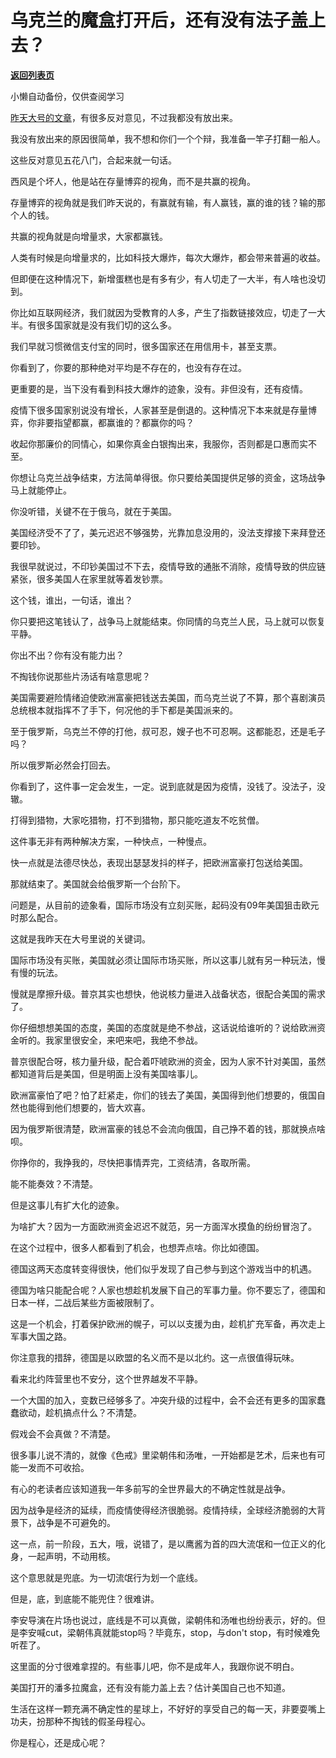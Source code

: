 # 乌克兰的魔盒打开后，还有没有法子盖上去？

[**返回列表页**](/gzh/记忆承载3)

小懒自动备份，仅供查阅学习

[昨天大号的文章](http://mp.weixin.qq.com/s?__biz=MzU0MjYwNDU2Mw==&mid=2247504307&idx=1&sn=3fd54c1f0b229ef6f81d2585bc84efb9&chksm=fb1abdcfcc6d34d9d8fe8d0bd692f6d33b3c65fe4f5d78067c13e613eaac913a67e922ff114e&scene=21#wechat_redirect)，有很多反对意见，不过我都没有放出来。  

  

我没有放出来的原因很简单，我不想和你们一个个辩，我准备一竿子打翻一船人。  

  

这些反对意见五花八门，合起来就一句话。  

  

西风是个坏人，他是站在存量博弈的视角，而不是共赢的视角。

  

存量博弈的视角就是我们昨天说的，有赢就有输，有人赢钱，赢的谁的钱？输的那个人的钱。  

  

共赢的视角就是向增量求，大家都赢钱。

  

人类有时候是向增量求的，比如科技大爆炸，每次大爆炸，都会带来普遍的收益。  

  

但即便在这种情况下，新增蛋糕也是有多有少，有人切走了一大半，有人啥也没切到。

  

你比如互联网经济，我们就因为受教育的人多，产生了指数链接效应，切走了一大半。有很多国家就是没有我们切的这么多。  

  

我们早就习惯微信支付宝的同时，很多国家还在用信用卡，甚至支票。

  

你看到了，你要的那种绝对平均是不存在的，也没有存在过。  

  

更重要的是，当下没有看到科技大爆炸的迹象，没有。非但没有，还有疫情。  

  

疫情下很多国家别说没有增长，人家甚至是倒退的。这种情况下本来就是存量博弈，你非要指望都赢，都赢谁的？都赢你的吗？

  

收起你那廉价的同情心，如果你真金白银掏出来，我服你，否则都是口惠而实不至。  

  

你想让乌克兰战争结束，方法简单得很。你只要给美国提供足够的资金，这场战争马上就能停止。  

  

你没听错，关键不在于俄乌，就在于美国。  

  

美国经济受不了了，美元迟迟不够强势，光靠加息没用的，没法支撑接下来拜登还要印钞。  

  

我很早就说过，不印钞美国过不下去，疫情导致的通胀不消除，疫情导致的供应链紧张，很多美国人在家里就等着发钞票。

  

这个钱，谁出，一句话，谁出？

  

你只要把这笔钱认了，战争马上就能结束。你同情的乌克兰人民，马上就可以恢复平静。

  

你出不出？你有没有能力出？

  

不掏钱你说那些片汤话有啥意思呢？  

  

美国需要避险情绪迫使欧洲富豪把钱送去美国，而乌克兰说了不算，那个喜剧演员总统根本就指挥不了手下，何况他的手下都是美国派来的。  

  

至于俄罗斯，乌克兰不停的打他，叔可忍，嫂子也不可忍啊。这都能忍，还是毛子吗？  

  

所以俄罗斯必然会打回去。

  

你看到了，这件事一定会发生，一定。说到底就是因为疫情，没钱了。没法子，没辙。  

  

打得到猎物，大家吃猎物，打不到猎物，那只能吃道友不吃贫僧。

  

这件事无非有两种解决方案，一种快点，一种慢点。  

  

快一点就是法德尽快怂，表现出瑟瑟发抖的样子，把欧洲富豪打包送给美国。

  

那就结束了。美国就会给俄罗斯一个台阶下。

  

问题是，从目前的迹象看，国际市场没有立刻买账，起码没有09年美国狙击欧元时那么配合。

  

这就是我昨天在大号里说的关键词。

  

国际市场没有买账，美国就必须让国际市场买账，所以这事儿就有另一种玩法，慢有慢的玩法。

  

慢就是摩擦升级。普京其实也想快，他说核力量进入战备状态，很配合美国的需求了。

  

你仔细想想美国的态度，美国的态度就是绝不参战，这话说给谁听的？说给欧洲资金听的。我家里很安全，来吧来吧，我绝不参战。

  

普京很配合呀，核力量升级，配合着吓唬欧洲的资金，因为人家不针对美国，虽然都知道背后是美国，但是明面上没有美国啥事儿。  

  

欧洲富豪怕了吧？怕了赶紧走，你们的钱去了美国，美国得到他们想要的，俄国自然也能得到他们想要的，皆大欢喜。

  

因为俄罗斯很清楚，欧洲富豪的钱总不会流向俄国，自己挣不着的钱，那就换点啥呗。

  

你挣你的，我挣我的，尽快把事情弄完，工资结清，各取所需。

  

能不能奏效？不清楚。

  

但是这事儿有扩大化的迹象。

  

为啥扩大？因为一方面欧洲资金迟迟不就范，另一方面浑水摸鱼的纷纷冒泡了。

  

在这个过程中，很多人都看到了机会，也想弄点啥。你比如德国。

  

德国这两天态度转变得很快，他们似乎发现了自己参与到这个游戏当中的机遇。

  

德国为啥只能配合呢？人家也想趁机发展下自己的军事力量。你不要忘了，德国和日本一样，二战后某些方面被限制了。

  

这是一个机会，打着保护欧洲的幌子，可以以支援为由，趁机扩充军备，再次走上军事大国之路。

  

你注意我的措辞，德国是以欧盟的名义而不是以北约。这一点很值得玩味。

  

看来北约阵营里也不安分，这个世界越发不平静。  

  

一个大国的加入，变数已经够多了。冲突升级的过程中，会不会还有更多的国家蠢蠢欲动，趁机搞点什么？不清楚。

  

假戏会不会真做？不清楚。

  

很多事儿说不清的，就像《色戒》里梁朝伟和汤唯，一开始都是艺术，后来也有可能一发而不可收拾。

  

有心的老读者应该知道我一年多前写的全世界最大的不确定性就是战争。

  

因为战争是经济的延续，而疫情使得经济很脆弱。疫情持续，全球经济脆弱的大背景下，战争是不可避免的。

  

这一点，前一阶段，五大，哦，说错了，是以鹰酱为首的四大流氓和一位正义的化身，一起声明，不动用核。

  

这个意思就是兜底。为一切流氓行为划一个底线。

  

但是，底，到底能不能兜住？很难讲。

  

李安导演在片场也说过，底线是不可以真做，梁朝伟和汤唯也纷纷表示，好的。但是李安喊cut，梁朝伟真就能stop吗？毕竟东，stop，与don't
stop，有时候难免听茬了。

  

这里面的分寸很难拿捏的。有些事儿吧，你不是成年人，我跟你说不明白。

  

美国打开的潘多拉魔盒，还有没有能力盖上去？估计美国自己也不知道。

  

生活在这样一颗充满不确定性的星球上，不好好的享受自己的每一天，非要耍嘴上功夫，扮那种不掏钱的假圣母程心。  

  

你是程心，还是成心呢？

